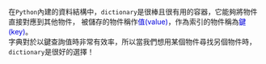 在`Python`內建的資料結構中，`dictionary`是很棒且很有用的容器，它能夠將物件直接對應到其他物件，
被儲存的物件稱作<font color="#0000dd">值(value)</font>，作為索引的物件稱為<font color="#0000dd">鍵(key)</font>。
<br>字典對於以鍵查詢值時非常有效率，所以當我們想用某個物件尋找另個物件時，`dictionary`是很好的選擇！
